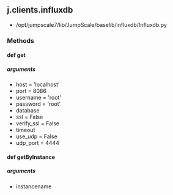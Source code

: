 ## j.clients.influxdb

- /opt/jumpscale7/lib/JumpScale/baselib/influxdb/Influxdb.py

### Methods

    

#### def get 

##### arguments

- host = 'localhost'
- port = 8086
- username = 'root'
- password = 'root'
- database
- ssl = False
- verify_ssl = False
- timeout
- use_udp = False
- udp_port = 4444

#### def getByInstance 

##### arguments

- instancename

